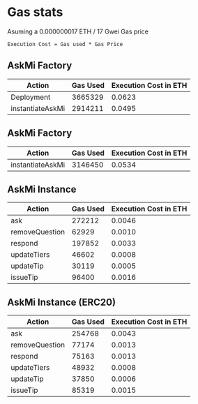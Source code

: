 # Gas stats

Asuming a 0.000000017 ETH / 17 Gwei Gas price

`Execution Cost = Gas used * Gas Price`

## AskMi Factory

| Action           | Gas Used | Execution Cost in ETH |
| ---------------- | -------- | --------------------- |
| Deployment       | 3665329  | 0.0623                |
| instantiateAskMi | 2914211  | 0.0495                |

## AskMi Factory

| Action           | Gas Used | Execution Cost in ETH |
| ---------------- | -------- | --------------------- |
| instantiateAskMi | 3146450  | 0.0534                |

## AskMi Instance

| Action         | Gas Used | Execution Cost in ETH |
| -------------- | -------- | --------------------- |
| ask            | 272212   | 0.0046                |
| removeQuestion | 62929    | 0.0010                |
| respond        | 197852   | 0.0033                |
| updateTiers    | 46602    | 0.0008                |
| updateTip      | 30119    | 0.0005                |
| issueTip       | 96400    | 0.0016                |

## AskMi Instance (ERC20)

| Action         | Gas Used | Execution Cost in ETH |
| -------------- | -------- | --------------------- |
| ask            | 254768   | 0.0043                |
| removeQuestion | 77174    | 0.0013                |
| respond        | 75163    | 0.0013                |
| updateTiers    | 48932    | 0.0008                |
| updateTip      | 37850    | 0.0006                |
| issueTip       | 85319    | 0.0015                |
